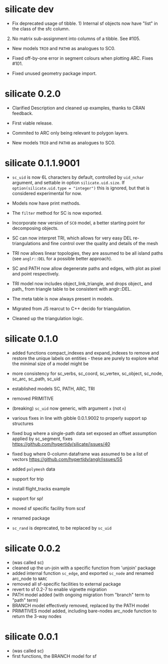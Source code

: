 # silicate dev

* Fix deprecated usage of tibble. 1) Internal sf objects now have "list" in the class of the sfc column. 
 2) No matrix sub-assignment into columns of a tibble. See #105. 
 
* New models `TRI0` and `PATH0` as analogues to SC0. 

* Fixed off-by-one error in segment colours when plotting ARC. Fixes #101. 

* Fixed unused geometry package import. 


# silicate 0.2.0

* Clarified Description and cleaned up examples, thanks to CRAN feedback. 

* First viable release. 

* Commited to ARC only being relevant to polygon layers. 

* New models `TRI0` and `PATH0` as analogues to SC0. 

# silicate 0.1.1.9001

* `sc_uid` is now 6L characters by default, controlled by `uid_nchar` argument, and settable in option
`silicate.uid.size`. If `option(silicate.uid.type = "integer")` this is ignored, but that is considered experimental for now. 

* Models now have print methods. 

* The  `filter` method for SC is now exported. 

* Incorporate new version of `SC0` model, a better starting point for decomposing objects. 

* SC can now interpret TRI, which allows for very easy DEL re-triangulations and fine
 control over the quality and details of the mesh
 
* TRI now allows linear topologies, they are assumed to be all island paths (see `anglr::DEL` for a possible 
better approach). 

* SC and PATH now allow degenerate paths and edges, with plot as pixel and point respectively. 

* TRI model now includes object_link_triangle, and drops object_ and path_ from triangle table to
 be consistent with anglr::DEL. 
 
* The meta table is now always present in models. 

* Migrated from JS rearcut to C++ decido for triangulation.

* Cleaned up the triangulation logic. 


# silicate 0.1.0

* added functions compact_indexes and expand_indexes to remove 
 and restore the unique labels on entities - these are purely 
 to explore what the minimal size of a model might be 
 
* more consistency for sc_verbs, sc_coord, sc_vertex, sc_object,
 sc_node, sc_arc, sc_path, sc_uid
 
* established models SC, PATH, ARC, TRI

* removed PRIMITIVE

* (breaking) `sc_uid` now generic, with argument `x` (not `n`)

* various fixes in line with gibble 0.0.1.9002 to properly support sp structures

* fixed bug where a single-path data set exposed an offset assumption applied
 by sc_segment, fixes https://github.com/hypertidy/silicate/issues/40
 
* fixed bug where 0-column dataframe was assumed to be a list of vectors
 https://github.com/hypertidy/anglr/issues/55
 
* added `polymesh` data

* support for trip

* install flight_tracks example

* support for sp!

* moved sf specific facility from scsf

* renamed package

* `sc_rand` is deprecated, to be replaced by `sc_uid`

# silicate 0.0.2

* (was called sc)
* cleaned up the un-join with a specific function from 'unjoin' package
* added internal function `sc_edge`, and exported `sc_node` and renamed arc_node to `NARC`
* removed all sf-specific facilities to external package
* revert to sf 0.2-7 to enable vignette migration
* PATH model added (with ongoing migration from "branch" term to "path" term)
* BRANCH model effectively removed, replaced by the PATH model
* PRIMITIVES model added, including bare-nodes arc_node function to return the 3-way nodes


# silicate 0.0.1

* (was called sc)
* first functions, the BRANCH model for sf



